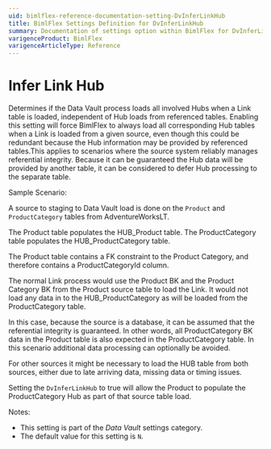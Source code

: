 ```yaml
---
uid: bimlflex-reference-documentation-setting-DvInferLinkHub
title: BimlFlex Settings Definition for DvInferLinkHub
summary: Documentation of settings option within BimlFlex for DvInferLinkHub
varigenceProduct: BimlFlex
varigenceArticleType: Reference
---
```


# Infer Link Hub

Determines if the Data Vault process loads all involved Hubs when a Link table is loaded, independent of Hub loads from referenced tables. Enabling this setting will force BimlFlex to always load all corresponding Hub tables when a Link is loaded from a given source, even though this could be redundant because the Hub information may be provided by referenced tables.This applies to scenarios where the source system reliably manages referential integrity. Because it can be guaranteed the Hub data will be provided by another table, it can be considered to defer Hub processing to the separate table.

Sample Scenario:

A source to staging to Data Vault load is done on the `Product` and `ProductCategory` tables from AdventureWorksLT.

The Product table populates the HUB_Product table. The ProductCategory table populates the HUB_ProductCategory table.

The Product table contains a FK constraint to the Product Category, and therefore contains a ProductCategoryId column.

The normal Link process would use the Product BK and the Product Category BK from the Product source table to load the Link. It would not load any data in to the HUB_ProductCategory as will be loaded from the ProductCategory table.

In this case, because the source is a database, it can be assumed that the referential integrity is guaranteed. In other words, all ProductCategory BK data in the Product table is also expected in the ProductCategory table. In this scenario additional data processing can optionally be avoided.

For other sources it might be necessary to load the HUB table from both sources, either due to late arriving data, missing data or timing issues.

Setting the `DvInferLinkHub` to true will allow the Product to populate the ProductCategory Hub as part of that source table load.

Notes:

* This setting is part of the *Data Vault* settings category.
* The default value for this setting is `N`.
